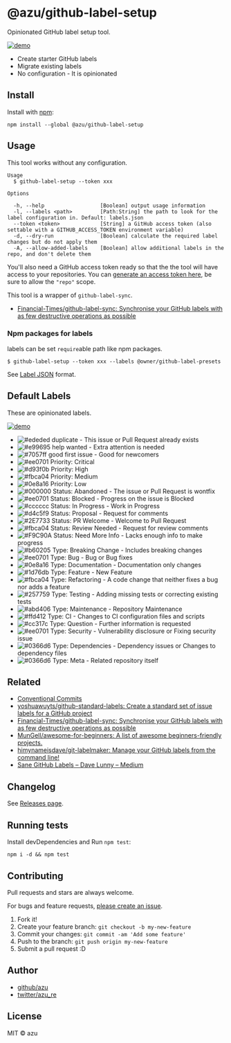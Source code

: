 # @azu/github-label-setup

Opinionated GitHub label setup tool.

[![demo](./img/demo.png)](https://github.com/azu/github-label-setup/issues/1)

- Create starter GitHub labels
- Migrate existing labels
- No configuration - It is opinionated

## Install

Install with [npm](https://www.npmjs.com/):

    npm install --global @azu/github-label-setup

## Usage

This tool works without any configuration.

    Usage
      $ github-label-setup --token xxx

    Options

      -h, --help                  [Boolean] output usage information
      -l, --labels <path>         [Path:String] the path to look for the label configuration in. Default: labels.json
      --token <token>             [String] a GitHub access token (also settable with a GITHUB_ACCESS_TOKEN environment variable)
      -d, --dry-run               [Boolean] calculate the required label changes but do not apply them
      -A, --allow-added-labels    [Boolean] allow additional labels in the repo, and don't delete them


You'll also need a GitHub access token ready so that the the tool will have access to your repositories.
You can [generate an access token here](https://github.com/settings/tokens), be sure to allow the `"repo"` scope.

This tool is a wrapper of `github-label-sync`.

- [Financial-Times/github-label-sync: Synchronise your GitHub labels with as few destructive operations as possible](https://github.com/Financial-Times/github-label-sync "Financial-Times/github-label-sync: Synchronise your GitHub labels with as few destructive operations as possible")

### Npm packages for labels

labels can be set `require`able path like npm packages.

    $ github-label-setup --token xxx --labels @owner/github-label-presets

See [Label JSON](https://github.com/Financial-Times/github-label-sync#label-json "Label JSON") format.

## Default Labels

These are opinionated labels.

[![demo](./img/demo.png)](https://github.com/azu/github-label-setup/issues/1)

- ![#ededed](https://via.placeholder.com/15/ededed/000000?text=+) duplicate - This issue or Pull Request already exists
- ![#e99695](https://via.placeholder.com/15/e99695/000000?text=+) help wanted - Extra attention is needed
- ![#7057ff](https://via.placeholder.com/15/7057ff/000000?text=+) good first issue - Good for newcomers
- ![#ee0701](https://via.placeholder.com/15/ee0701/000000?text=+) Priority: Critical
- ![#d93f0b](https://via.placeholder.com/15/d93f0b/000000?text=+) Priority: High
- ![#fbca04](https://via.placeholder.com/15/fbca04/000000?text=+) Priority: Medium
- ![#0e8a16](https://via.placeholder.com/15/0e8a16/000000?text=+) Priority: Low
- ![#000000](https://via.placeholder.com/15/000000/000000?text=+) Status: Abandoned - The issue or Pull Request is wontfix
- ![#ee0701](https://via.placeholder.com/15/ee0701/000000?text=+) Status: Blocked - Progress on the issue is Blocked
- ![#cccccc](https://via.placeholder.com/15/cccccc/000000?text=+) Status: In Progress - Work in Progress
- ![#d4c5f9](https://via.placeholder.com/15/d4c5f9/000000?text=+) Status: Proposal - Request for comments
- ![#2E7733](https://via.placeholder.com/15/2E7733/000000?text=+) Status: PR Welcome - Welcome to Pull Request
- ![#fbca04](https://via.placeholder.com/15/fbca04/000000?text=+) Status: Review Needed - Request for review comments
- ![#F9C90A](https://via.placeholder.com/15/F9C90A/000000?text=+) Status: Need More Info - Lacks enough info to make progress
- ![#b60205](https://via.placeholder.com/15/b60205/000000?text=+) Type: Breaking Change - Includes breaking changes
- ![#ee0701](https://via.placeholder.com/15/ee0701/000000?text=+) Type: Bug - Bug or Bug fixes
- ![#0e8a16](https://via.placeholder.com/15/0e8a16/000000?text=+) Type: Documentation - Documentation only changes
- ![#1d76db](https://via.placeholder.com/15/1d76db/000000?text=+) Type: Feature - New Feature
- ![#fbca04](https://via.placeholder.com/15/fbca04/000000?text=+) Type: Refactoring - A code change that neither fixes a bug nor adds a feature
- ![#257759](https://via.placeholder.com/15/257759/000000?text=+) Type: Testing - Adding missing tests or correcting existing tests
- ![#abd406](https://via.placeholder.com/15/abd406/000000?text=+) Type: Maintenance - Repository Maintenance
- ![#ffd412](https://via.placeholder.com/15/ffd412/000000?text=+) Type: CI - Changes to CI configuration files and scripts
- ![#cc317c](https://via.placeholder.com/15/cc317c/000000?text=+) Type: Question - Further information is requested
- ![#ee0701](https://via.placeholder.com/15/ee0701/000000?text=+) Type: Security - Vulnerability disclosure or Fixing security issue
- ![#0366d6](https://via.placeholder.com/15/0366d6/000000?text=+) Type: Dependencies - Dependency issues or Changes to dependency files
- ![#0366d6](https://via.placeholder.com/15/BFD4F2/000000?text=+) Type: Meta - Related repository itself
## Related

- [Conventional Commits](https://conventionalcommits.org/ "Conventional Commits")
- [yoshuawuyts/github-standard-labels: Create a standard set of issue labels for a GitHub project](https://github.com/yoshuawuyts/github-standard-labels "yoshuawuyts/github-standard-labels: Create a standard set of issue labels for a GitHub project")
- [Financial-Times/github-label-sync: Synchronise your GitHub labels with as few destructive operations as possible](https://github.com/Financial-Times/github-label-sync "Financial-Times/github-label-sync: Synchronise your GitHub labels with as few destructive operations as possible")
- [MunGell/awesome-for-beginners: A list of awesome beginners-friendly projects.](https://github.com/MunGell/awesome-for-beginners "MunGell/awesome-for-beginners: A list of awesome beginners-friendly projects.")
- [himynameisdave/git-labelmaker: Manage your GitHub labels from the command line!](https://github.com/himynameisdave/git-labelmaker "himynameisdave/git-labelmaker: Manage your GitHub labels from the command line!")
- [Sane GitHub Labels – Dave Lunny – Medium](https://medium.com/@dave_lunny/sane-github-labels-c5d2e6004b63 "Sane GitHub Labels – Dave Lunny – Medium")

## Changelog

See [Releases page](https://github.com/azu/github-label-setup/releases).

## Running tests

Install devDependencies and Run `npm test`:

    npm i -d && npm test

## Contributing

Pull requests and stars are always welcome.

For bugs and feature requests, [please create an issue](https://github.com/azu/github-label-setup/issues).

1. Fork it!
2. Create your feature branch: `git checkout -b my-new-feature`
3. Commit your changes: `git commit -am 'Add some feature'`
4. Push to the branch: `git push origin my-new-feature`
5. Submit a pull request :D

## Author

- [github/azu](https://github.com/azu)
- [twitter/azu_re](https://twitter.com/azu_re)

## License

MIT © azu

